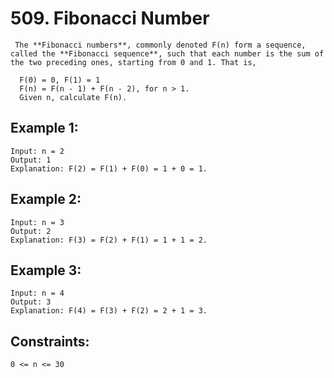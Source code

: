# 509. Fibonacci Number

     The **Fibonacci numbers**, commonly denoted F(n) form a sequence, called the **Fibonacci sequence**, such that each number is the sum of the two preceding ones, starting from 0 and 1. That is,

```
  F(0) = 0, F(1) = 1
  F(n) = F(n - 1) + F(n - 2), for n > 1.
  Given n, calculate F(n).
```

## Example 1:

```
Input: n = 2
Output: 1
Explanation: F(2) = F(1) + F(0) = 1 + 0 = 1.
```

## Example 2:

```
Input: n = 3
Output: 2
Explanation: F(3) = F(2) + F(1) = 1 + 1 = 2.
```

## Example 3:

```
Input: n = 4
Output: 3
Explanation: F(4) = F(3) + F(2) = 2 + 1 = 3.
```

## Constraints:

```
0 <= n <= 30
```

[^1]: [link to the leetcode problem](https://leetcode.com/problems/fibonacci-number/)
